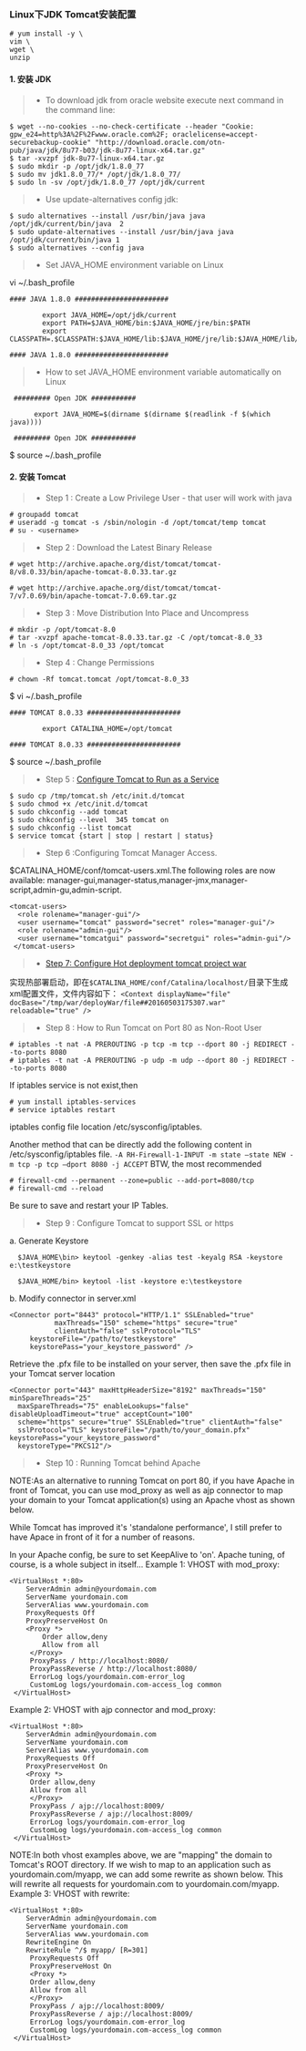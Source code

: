 ### Linux下JDK Tomcat安装配置


```
# yum install -y \
vim \
wget \
unzip
```

#### 1. 安装 JDK

>- To download jdk from oracle website execute next command in the command line:

```
$ wget --no-cookies --no-check-certificate --header "Cookie: gpw_e24=http%3A%2F%2Fwww.oracle.com%2F; oraclelicense=accept-securebackup-cookie" "http://download.oracle.com/otn-pub/java/jdk/8u77-b03/jdk-8u77-linux-x64.tar.gz"
$ tar -xvzpf jdk-8u77-linux-x64.tar.gz
$ sudo mkdir -p /opt/jdk/1.8.0_77
$ sudo mv jdk1.8.0_77/* /opt/jdk/1.8.0_77/
$ sudo ln -sv /opt/jdk/1.8.0_77 /opt/jdk/current

```

>- Use update-alternatives config jdk:

```
$ sudo alternatives --install /usr/bin/java java /opt/jdk/current/bin/java  2
$ sudo update-alternatives --install /usr/bin/java java /opt/jdk/current/bin/java 1
$ sudo alternatives --config java
```

>- Set JAVA_HOME environment variable on Linux

vi ~/.bash_profile

```
#### JAVA 1.8.0 #######################

        export JAVA_HOME=/opt/jdk/current
        export PATH=$JAVA_HOME/bin:$JAVA_HOME/jre/bin:$PATH
        export CLASSPATH=.$CLASSPATH:$JAVA_HOME/lib:$JAVA_HOME/jre/lib:$JAVA_HOME/lib/tools.jar

#### JAVA 1.8.0 #######################
```

>- How to set JAVA_HOME environment variable automatically on Linux

```
 ######### Open JDK ###########

      export JAVA_HOME=$(dirname $(dirname $(readlink -f $(which java))))

 ######### Open JDK ###########
 ```

$ source ~/.bash_profile


#### 2. 安装 Tomcat

>- Step 1 : Create a Low Privilege User - that user will work with java

```
# groupadd tomcat
# useradd -g tomcat -s /sbin/nologin -d /opt/tomcat/temp tomcat
# su - <username>
```


>- Step 2 : Download the Latest Binary Release

```
# wget http://archive.apache.org/dist/tomcat/tomcat-8/v8.0.33/bin/apache-tomcat-8.0.33.tar.gz

# wget http://archive.apache.org/dist/tomcat/tomcat-7/v7.0.69/bin/apache-tomcat-7.0.69.tar.gz
```

>- Step 3 : Move Distribution Into Place and Uncompress

```
# mkdir -p /opt/tomcat-8.0
# tar -xvzpf apache-tomcat-8.0.33.tar.gz -C /opt/tomcat-8.0_33
# ln -s /opt/tomcat-8.0_33 /opt/tomcat
```

>- Step 4 : Change Permissions

```
# chown -Rf tomcat.tomcat /opt/tomcat-8.0_33
```

$ vi ~/.bash_profile

```
#### TOMCAT 8.0.33 #######################

        export CATALINA_HOME=/opt/tomcat

#### TOMCAT 8.0.33 #######################
```

$ source ~/.bash_profile


>- Step 5 : [Configure Tomcat to Run as a Service](https://github.com/wenzhucjy/my_files/blob/master/tomcat%2Fshell%2Ftomcat.sh)

```
$ sudo cp /tmp/tomcat.sh /etc/init.d/tomcat
$ sudo chmod +x /etc/init.d/tomcat
$ sudo chkconfig --add tomcat
$ sudo chkconfig --level  345 tomcat on
$ sudo chkconfig --list tomcat
$ service tomcat {start | stop | restart | status}
```

>- Step 6 :Configuring Tomcat Manager Access.

$CATALINA_HOME/conf/tomcat-users.xml.The following roles are now available:
manager-gui,manager-status,manager-jmx,manager-script,admin-gu,admin-script.


```
<tomcat-users>
  <role rolename="manager-gui"/>
  <user username="tomcat" password="secret" roles="manager-gui"/>
  <role rolename="admin-gui"/>
  <user username="tomcatgui" password="secretgui" roles="admin-gui"/>
 </tomcat-users>

```


>- [Step 7: Configure Hot deployment tomcat project war](https://github.com/wenzhucjy/my_files/blob/master/tomcat%2Fshell%2Fhot-deploy-tomcat.sh)

  实现热部署启动，即在`$CATALINA_HOME/conf/Catalina/localhost/`目录下生成xml配置文件，文件内容如下：
`<Context displayName="file" docBase="/tmp/war/deployWar/file##20160503175307.war" reloadable="true" />`

>- Step 8 : How to Run Tomcat on Port 80 as Non-Root User

```
# iptables -t nat -A PREROUTING -p tcp -m tcp --dport 80 -j REDIRECT --to-ports 8080
# iptables -t nat -A PREROUTING -p udp -m udp --dport 80 -j REDIRECT --to-ports 8080
```

If iptables service is not exist,then

```
# yum install iptables-services
# service iptables restart
```

iptables config file location /etc/sysconfig/iptables.

Another method that can be directly add the following content in /etc/sysconfig/iptables file.
`-A RH-Firewall-1-INPUT -m state –state NEW -m tcp -p tcp –dport 8080 -j ACCEPT`
BTW, the most recommended

```
# firewall-cmd --permanent --zone=public --add-port=8080/tcp
# firewall-cmd --reload
```

Be sure to save and restart your IP Tables.

>- Step 9 : Configure Tomcat to support SSL or https

a. Generate Keystore

```
  $JAVA_HOME\bin> keytool -genkey -alias test -keyalg RSA -keystore e:\testkeystore

  $JAVA_HOME/bin> keytool -list -keystore e:\testkeystore
```
b. Modify connector in server.xml

```
<Connector port="8443" protocol="HTTP/1.1" SSLEnabled="true"
           maxThreads="150" scheme="https" secure="true"
           clientAuth="false" sslProtocol="TLS"
     keystoreFile="/path/to/testkeystore"
     keystorePass="your_keystore_password" />

```

Retrieve the .pfx file to be installed on your server, then save the .pfx file in your Tomcat server location

```
<Connector port="443" maxHttpHeaderSize="8192" maxThreads="150" minSpareThreads="25"
  maxSpareThreads="75" enableLookups="false" disableUploadTimeout="true" acceptCount="100"
  scheme="https" secure="true" SSLEnabled="true" clientAuth="false"
  sslProtocol="TLS" keystoreFile="/path/to/your_domain.pfx" keystorePass="your_keystore_password"
  keystoreType="PKCS12"/>

```

>- Step 10 : Running Tomcat behind Apache

NOTE:As an alternative to running Tomcat on port 80, if you have Apache in front of Tomcat, you can use mod_proxy as well as ajp connector to map your domain to your Tomcat application(s) using an Apache vhost as shown below.

While Tomcat has improved it's 'standalone performance', I still prefer to have Apace in front of it for a number of reasons.

In your Apache config, be sure to set KeepAlive to 'on'. Apache tuning, of course, is a whole subject in itself...
Example 1:  VHOST with mod_proxy:

```
<VirtualHost *:80>  
    ServerAdmin admin@yourdomain.com  
    ServerName yourdomain.com  
    ServerAlias www.yourdomain.com  
    ProxyRequests Off  
    ProxyPreserveHost On  
    <Proxy *>  
        Order allow,deny  
        Allow from all  
     </Proxy>
     ProxyPass / http://localhost:8080/  
     ProxyPassReverse / http://localhost:8080/  
     ErrorLog logs/yourdomain.com-error_log  
     CustomLog logs/yourdomain.com-access_log common  
 </VirtualHost>
```

Example 2: VHOST with ajp connector and mod_proxy:
```
<VirtualHost *:80>  
    ServerAdmin admin@yourdomain.com  
    ServerName yourdomain.com  
    ServerAlias www.yourdomain.com  
    ProxyRequests Off  
    ProxyPreserveHost On  
    <Proxy *>  
     Order allow,deny  
     Allow from all  
     </Proxy>  
     ProxyPass / ajp://localhost:8009/  
     ProxyPassReverse / ajp://localhost:8009/
     ErrorLog logs/yourdomain.com-error_log  
     CustomLog logs/yourdomain.com-access_log common  
 </VirtualHost>
```

NOTE:In both vhost examples above, we are "mapping" the domain to Tomcat's ROOT directory.
If we wish to map to an application such as yourdomain.com/myapp, we can add some rewrite as shown below.
This will rewrite all requests for yourdomain.com to yourdomain.com/myapp.
Example 3: VHOST with rewrite:
```
<VirtualHost *:80>  
    ServerAdmin admin@yourdomain.com  
    ServerName yourdomain.com  
    ServerAlias www.yourdomain.com  
    RewriteEngine On  
    RewriteRule ^/$ myapp/ [R=301]
     ProxyRequests Off  
     ProxyPreserveHost On  
     <Proxy *>  
     Order allow,deny  
     Allow from all  
     </Proxy>
     ProxyPass / ajp://localhost:8009/  
     ProxyPassReverse / ajp://localhost:8009/
     ErrorLog logs/yourdomain.com-error_log  
     CustomLog logs/yourdomain.com-access_log common  
 </VirtualHost>
```
